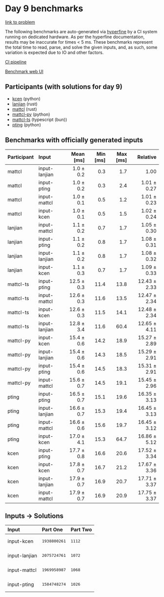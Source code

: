 # Day 9 benchmarks

[link to problem](https://adventofcode.com/2023/day/9)

The following benchmarks are auto-generated via
[hyperfine](https://github.com/sharkdp/hyperfine) by a CI system running on
dedicated hardware. As per the hyperfine documentation, results may be
inaccurate for times < 5 ms. These benchmarks represent the total time to read,
parse, and solve the given inputs, and, as such, some variation is expected due
to IO and other factors.

[CI pipeline](http://ci.papercode.net:8080/teams/main/pipelines/aoc2023)

[Benchmark web UI](https://aoc.ancalagon.black)


## Participants (with solutions for day 9)

- [kcen](https://github.com/kcen/aoc2023) (python)
- [lanjian](https://github.com/lanjian/aoc-2023) (rust)
- [mattcl](https://github.com/mattcl/aoc2023) (rust)
- [mattcl-py](https://github.com/mattcl/aoc2023-py) (python)
- [mattcl-ts](https://github.com/mattcl/aoc2023-js) (typescript (bun))
- [pting](https://github.com/pting/aoc2023) (python)


## Benchmarks with officially generated inputs

| Participant | Input | Mean [ms] | Min [ms] | Max [ms] | Relative |
|:---|:---|---:|---:|---:|---:|
| mattcl | input-lanjian | 1.0 ± 0.2 | 0.3 | 1.7 | 1.00 |
| mattcl | input-pting | 1.0 ± 0.2 | 0.3 | 2.4 | 1.01 ± 0.27 |
| mattcl | input-mattcl | 1.0 ± 0.1 | 0.5 | 1.2 | 1.01 ± 0.23 |
| mattcl | input-kcen | 1.0 ± 0.1 | 0.5 | 1.5 | 1.02 ± 0.24 |
| lanjian | input-mattcl | 1.1 ± 0.2 | 0.7 | 1.7 | 1.05 ± 0.30 |
| lanjian | input-pting | 1.1 ± 0.2 | 0.8 | 1.7 | 1.08 ± 0.31 |
| lanjian | input-lanjian | 1.1 ± 0.2 | 0.8 | 1.7 | 1.08 ± 0.32 |
| lanjian | input-kcen | 1.1 ± 0.3 | 0.7 | 1.7 | 1.09 ± 0.33 |
| mattcl-ts | input-pting | 12.5 ± 0.3 | 11.4 | 13.8 | 12.43 ± 2.33 |
| mattcl-ts | input-mattcl | 12.6 ± 0.3 | 11.6 | 13.5 | 12.47 ± 2.34 |
| mattcl-ts | input-kcen | 12.6 ± 0.3 | 11.5 | 14.1 | 12.48 ± 2.34 |
| mattcl-ts | input-lanjian | 12.8 ± 3.4 | 11.6 | 60.4 | 12.65 ± 4.11 |
| mattcl-py | input-kcen | 15.4 ± 0.6 | 14.2 | 18.9 | 15.27 ± 2.89 |
| mattcl-py | input-lanjian | 15.4 ± 0.6 | 14.3 | 18.5 | 15.29 ± 2.91 |
| mattcl-py | input-pting | 15.4 ± 0.6 | 14.5 | 18.3 | 15.31 ± 2.91 |
| mattcl-py | input-mattcl | 15.6 ± 0.7 | 14.5 | 19.1 | 15.45 ± 2.96 |
| pting | input-pting | 16.5 ± 0.7 | 15.1 | 19.6 | 16.35 ± 3.13 |
| pting | input-lanjian | 16.6 ± 0.7 | 15.3 | 19.4 | 16.45 ± 3.13 |
| pting | input-mattcl | 16.6 ± 0.6 | 15.6 | 19.7 | 16.45 ± 3.12 |
| pting | input-kcen | 17.0 ± 4.1 | 15.3 | 64.7 | 16.86 ± 5.12 |
| kcen | input-pting | 17.7 ± 0.8 | 16.6 | 20.6 | 17.52 ± 3.34 |
| kcen | input-kcen | 17.8 ± 0.7 | 16.7 | 21.2 | 17.67 ± 3.36 |
| kcen | input-lanjian | 17.9 ± 0.7 | 16.9 | 20.7 | 17.71 ± 3.37 |
| kcen | input-mattcl | 17.9 ± 0.7 | 16.9 | 20.9 | 17.75 ± 3.37 |


## Inputs -> Solutions

| Input | Part One | Part Two |
|:---|:---|:---|
|input-kcen|<pre>1938800261</pre>|<pre>1112</pre>|
|input-lanjian|<pre>2075724761</pre>|<pre>1072</pre>|
|input-mattcl|<pre>1969958987</pre>|<pre>1068</pre>|
|input-pting|<pre>1584748274</pre>|<pre>1026</pre>|